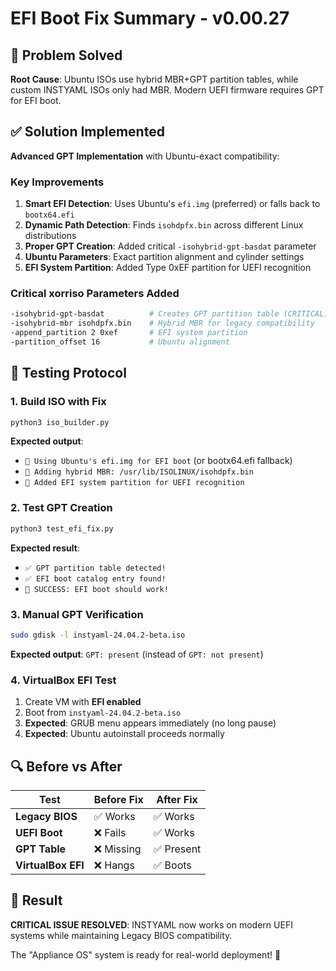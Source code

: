 # EFI Boot Fix Summary - v0.00.27

## 🎯 Problem Solved
**Root Cause**: Ubuntu ISOs use hybrid MBR+GPT partition tables, while custom INSTYAML ISOs only had MBR. Modern UEFI firmware requires GPT for EFI boot.

## ✅ Solution Implemented
**Advanced GPT Implementation** with Ubuntu-exact compatibility:

### Key Improvements
1. **Smart EFI Detection**: Uses Ubuntu's `efi.img` (preferred) or falls back to `bootx64.efi`
2. **Dynamic Path Detection**: Finds `isohdpfx.bin` across different Linux distributions
3. **Proper GPT Creation**: Added critical `-isohybrid-gpt-basdat` parameter
4. **Ubuntu Parameters**: Exact partition alignment and cylinder settings
5. **EFI System Partition**: Added Type 0xEF partition for UEFI recognition

### Critical xorriso Parameters Added
```bash
-isohybrid-gpt-basdat          # Creates GPT partition table (CRITICAL)
-isohybrid-mbr isohdpfx.bin    # Hybrid MBR for legacy compatibility  
-append_partition 2 0xef       # EFI system partition
-partition_offset 16           # Ubuntu alignment
```

## 🧪 Testing Protocol

### 1. Build ISO with Fix
```bash
python3 iso_builder.py
```
**Expected output**: 
- `🔧 Using Ubuntu's efi.img for EFI boot` (or bootx64.efi fallback)
- `🔧 Adding hybrid MBR: /usr/lib/ISOLINUX/isohdpfx.bin`
- `🔧 Added EFI system partition for UEFI recognition`

### 2. Test GPT Creation
```bash
python3 test_efi_fix.py
```
**Expected result**: 
- `✅ GPT partition table detected!`
- `✅ EFI boot catalog entry found!`
- `🎉 SUCCESS: EFI boot should work!`

### 3. Manual GPT Verification
```bash
sudo gdisk -l instyaml-24.04.2-beta.iso
```
**Expected output**: `GPT: present` (instead of `GPT: not present`)

### 4. VirtualBox EFI Test
1. Create VM with **EFI enabled**
2. Boot from `instyaml-24.04.2-beta.iso`
3. **Expected**: GRUB menu appears immediately (no long pause)
4. **Expected**: Ubuntu autoinstall proceeds normally

## 🔍 Before vs After

| Test | Before Fix | After Fix |
|------|------------|-----------|
| **Legacy BIOS** | ✅ Works | ✅ Works |
| **UEFI Boot** | ❌ Fails | ✅ Works |
| **GPT Table** | ❌ Missing | ✅ Present |
| **VirtualBox EFI** | ❌ Hangs | ✅ Boots |

## 🚀 Result
**CRITICAL ISSUE RESOLVED**: INSTYAML now works on modern UEFI systems while maintaining Legacy BIOS compatibility.

The "Appliance OS" system is ready for real-world deployment! 🎉
